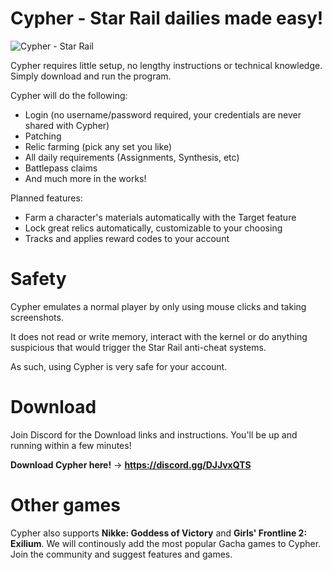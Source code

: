# Cypher - Star Rail dailies made easy!
![Cypher - Star Rail](https://imgur.com/NHe9Jij.png "Cypher - Star Rail")

Cypher requires little setup, no lengthy instructions or technical knowledge. Simply download and run the program.

Cypher will do the following:
* Login (no username/password required, your credentials are never shared with Cypher)
* Patching
* Relic farming (pick any set you like)
* All daily requirements (Assignments, Synthesis, etc)
* Battlepass claims
* And much more in the works!

Planned features:
* Farm a character's materials automatically with the Target feature
* Lock great relics automatically, customizable to your choosing
* Tracks and applies reward codes to your account

# Safety

Cypher emulates a normal player by only using mouse clicks and taking screenshots. 

It does not read or write memory, interact with the kernel or do anything suspicious that would trigger the Star Rail anti-cheat systems.

As such, using Cypher is very safe for your account.

# Download

Join Discord for the Download links and instructions. You'll be up and running within a few minutes!

**Download Cypher here!** -> **https://discord.gg/DJJvxQTS**

# Other games

Cypher also supports **Nikke: Goddess of Victory** and **Girls' Frontline 2: Exilium**. We will continously add the most popular Gacha games to Cypher. Join the community and suggest features and games.
